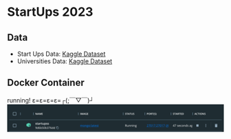 # StartUps 2023

## Data
- Start Ups Data: [Kaggle Dataset](https://www.kaggle.com/datasets/chickooo/top-tech-startups-hiring-2023?select=json_data.json)
- Universities Data: [Kaggle Dataset](https://www.kaggle.com/datasets/theriley106/university-statistics)

## Docker Container
running!    ε=ε=ε=ε=┌(;￣▽￣)┘
![](docker_run.png)
